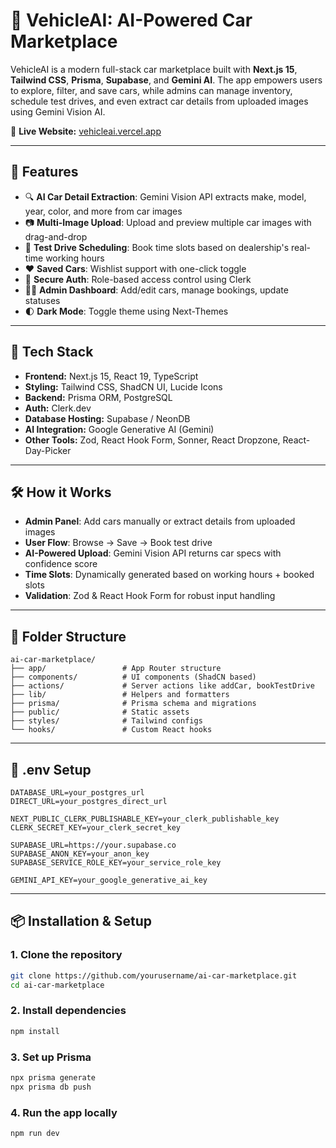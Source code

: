 # 🚗 VehicleAI: AI-Powered Car Marketplace

VehicleAI is a modern full-stack car marketplace built with **Next.js 15**, **Tailwind CSS**, **Prisma**, **Supabase**, and **Gemini AI**. The app empowers users to explore, filter, and save cars, while admins can manage inventory, schedule test drives, and even extract car details from uploaded images using Gemini Vision AI.

🔗 **Live Website:** [vehicleai.vercel.app](https://vehicleai.vercel.app)

---

## 🚀 Features

- 🔍 **AI Car Detail Extraction**: Gemini Vision API extracts make, model, year, color, and more from car images
- 📷 **Multi-Image Upload**: Upload and preview multiple car images with drag-and-drop
- 📅 **Test Drive Scheduling**: Book time slots based on dealership's real-time working hours
- ❤️ **Saved Cars**: Wishlist support with one-click toggle
- 🔐 **Secure Auth**: Role-based access control using Clerk
- 🧑‍💼 **Admin Dashboard**: Add/edit cars, manage bookings, update statuses
- 🌓 **Dark Mode**: Toggle theme using Next-Themes

---

## 🌟 Tech Stack

- **Frontend:** Next.js 15, React 19, TypeScript
- **Styling:** Tailwind CSS, ShadCN UI, Lucide Icons
- **Backend:** Prisma ORM, PostgreSQL
- **Auth:** Clerk.dev
- **Database Hosting:** Supabase / NeonDB
- **AI Integration:** Google Generative AI (Gemini)
- **Other Tools:** Zod, React Hook Form, Sonner, React Dropzone, React-Day-Picker

---

## 🛠 How it Works

- **Admin Panel**: Add cars manually or extract details from uploaded images
- **User Flow**: Browse → Save → Book test drive
- **AI-Powered Upload**: Gemini Vision API returns car specs with confidence score
- **Time Slots**: Dynamically generated based on working hours + booked slots
- **Validation**: Zod & React Hook Form for robust input handling

---

## 📂 Folder Structure

```
ai-car-marketplace/
├── app/                 # App Router structure
├── components/          # UI components (ShadCN based)
├── actions/             # Server actions like addCar, bookTestDrive
├── lib/                 # Helpers and formatters
├── prisma/              # Prisma schema and migrations
├── public/              # Static assets
├── styles/              # Tailwind configs
└── hooks/               # Custom React hooks
```

---

## 🔐 .env Setup

```
DATABASE_URL=your_postgres_url
DIRECT_URL=your_postgres_direct_url

NEXT_PUBLIC_CLERK_PUBLISHABLE_KEY=your_clerk_publishable_key
CLERK_SECRET_KEY=your_clerk_secret_key

SUPABASE_URL=https://your.supabase.co
SUPABASE_ANON_KEY=your_anon_key
SUPABASE_SERVICE_ROLE_KEY=your_service_role_key

GEMINI_API_KEY=your_google_generative_ai_key
```

---

## 📦 Installation & Setup

### 1. Clone the repository
```bash
git clone https://github.com/yourusername/ai-car-marketplace.git
cd ai-car-marketplace
```

### 2. Install dependencies
```bash
npm install
```

### 3. Set up Prisma
```bash
npx prisma generate
npx prisma db push
```

### 4. Run the app locally
```bash
npm run dev
```
